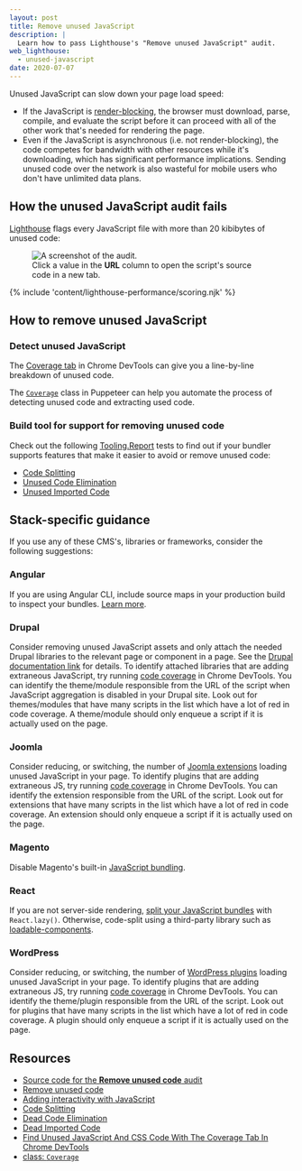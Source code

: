 ```yaml
---
layout: post
title: Remove unused JavaScript
description: |
  Learn how to pass Lighthouse's "Remove unused JavaScript" audit.
web_lighthouse:
  - unused-javascript
date: 2020-07-07
---
```


Unused JavaScript can slow down your page load speed:

* If the JavaScript is [render-blocking][crp], the browser must
  download, parse, compile, and evaluate the script before it can proceed
  with all of the other work that's needed for rendering the page.
* Even if the JavaScript is asynchronous (i.e. not render-blocking), the
  code competes for bandwidth with other resources while it's downloading,
  which has significant performance implications. Sending unused code over
  the network is also wasteful for mobile users who don't have unlimited
  data plans.


## How the unused JavaScript audit fails

[Lighthouse](https://developers.google.com/web/tools/lighthouse/)
flags every JavaScript file with more than 20 kibibytes of unused code:

<figure class="w-figure">
  <img class="w-screenshot" src="remove-unused-javascript.jpg"
       alt="A screenshot of the audit.">
  <figcaption class="w-figcaption">
    Click a value in the <b>URL</b> column to open the script's
    source code in a new tab.
  </figcaption>
</figure>


{% include 'content/lighthouse-performance/scoring.njk' %}

## How to remove unused JavaScript

### Detect unused JavaScript

The [Coverage tab][coveragetab] in Chrome DevTools can give you a line-by-line
breakdown of unused code.

The [`Coverage`][coverageclass] class in Puppeteer can help you automate the
process of detecting unused code and extracting used code.

### Build tool for support for removing unused code

Check out the following [Tooling.Report][tr] tests to find out if your bundler
supports features that make it easier to avoid or remove unused code:

* [Code Splitting][split]
* [Unused Code Elimination][eliminate]
* [Unused Imported Code][import]

## Stack-specific guidance

If you use any of these CMS's, libraries or frameworks, consider the following suggestions:

### Angular

If you are using Angular CLI, include source maps in your production build to inspect your bundles. [Learn more](https://angular.io/guide/deployment#inspect-the-bundles).

### Drupal

Consider removing unused JavaScript assets and only attach the needed Drupal libraries to the relevant page or component in a page. See the [Drupal documentation link](https://www.drupal.org/docs/8/creating-custom-modules/adding-stylesheets-css-and-javascript-js-to-a-drupal-8-module#library) for details. To identify attached libraries that are adding extraneous JavaScript, try running [code coverage](https://developers.google.com/web/updates/2017/04/devtools-release-notes#coverage) in Chrome DevTools. You can identify the theme/module responsible from the URL of the script when JavaScript aggregation is disabled in your Drupal site. Look out for themes/modules that have many scripts in the list which have a lot of red in code coverage. A theme/module should only enqueue a script if it is actually used on the page.

### Joomla

Consider reducing, or switching, the number of [Joomla extensions](https://extensions.joomla.org/) loading unused JavaScript in your page. To identify plugins that are adding extraneous JS, try running [code coverage](https://developers.google.com/web/updates/2017/04/devtools-release-notes#coverage) in Chrome DevTools. You can identify the extension responsible from the URL of the script. Look out for extensions that have many scripts in the list which have a lot of red in code coverage. An extension should only enqueue a script if it is actually used on the page.

### Magento

Disable Magento's built-in [JavaScript bundling](https://devdocs.magento.com/guides/v2.3/frontend-dev-guide/themes/js-bundling.html).

### React

If you are not server-side rendering, [split your JavaScript bundles](https://web.dev/code-splitting-suspense/) with `React.lazy()`. Otherwise, code-split using a third-party library such as [loadable-components](https://www.smooth-code.com/open-source/loadable-components/docs/getting-started/).

### WordPress

Consider reducing, or switching, the number of [WordPress plugins](https://wordpress.org/plugins/) loading unused JavaScript in your page. To identify plugins that are adding extraneous JS, try running [code coverage](https://developers.google.com/web/updates/2017/04/devtools-release-notes#coverage) in Chrome DevTools. You can identify the theme/plugin responsible from the URL of the script. Look out for plugins that have many scripts in the list which have a lot of red in code coverage. A plugin should only enqueue a script if it is actually used on the page.

## Resources

* [Source code for the **Remove unused code** audit](https://github.com/GoogleChrome/lighthouse/blob/master/lighthouse-core/audits/byte-efficiency/unused-javascript.js)
* [Remove unused code](/remove-unused-code/)
* [Adding interactivity with JavaScript][crp]
* [Code Splitting][split]
* [Dead Code Elimination][eliminate]
* [Dead Imported Code][import]
* [Find Unused JavaScript And CSS Code With The Coverage Tab In Chrome DevTools][coveragetab]
* [class: `Coverage`][coverageclass]

[crp]: https://developers.google.com/web/fundamentals/performance/critical-rendering-path/adding-interactivity-with-javascript
[coveragetab]: https://developers.google.com/web/tools/chrome-devtools/coverage
[coverageclass]: https://pptr.dev/#?product=Puppeteer&version=v4.0.0&show=api-class-coverage
[split]: https://bundlers.tooling.report/code-splitting/
[eliminate]: https://bundlers.tooling.report/transformations/dead-code/
[import]: https://bundlers.tooling.report/transformations/dead-code-dynamic/
[tr]: https://tooling.report
